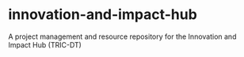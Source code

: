 # innovation-and-impact-hub
A project management and resource repository for the Innovation and Impact Hub (TRIC-DT)
